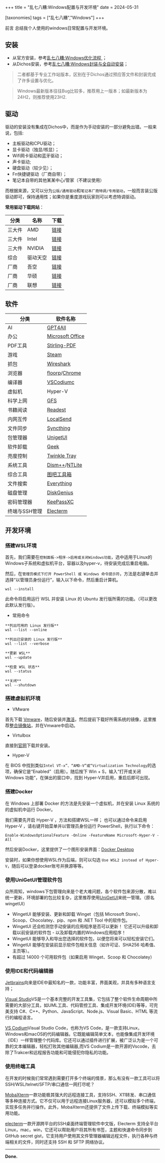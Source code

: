 +++
title = "乱七八糟:Windows配置与开发环境"
date = 2024-05-31

[taxonomies]
tags = ["乱七八糟","Windows"]
+++

前言 总结我个人使用的windows日常配置与开发环境。
<!-- more -->

## 安装

- 从官方安装，参考[乱七八糟:Windows优化流程 ](https://blog.dich.bid/windows-optimization/)；
- 从Dichos安装，参考[乱七八糟:Windows封装与全自动安装](https://blog.dich.bid/windows-iso/)；

> 二者都基于专业工作站版本，区别在于Dichos通过预应答文件和封装完成了许多设置与优化。

> Windows最新版本往往Bug比较多，推荐用上一版本；如最新版本为24H2，则推荐使用23H2.

## 驱动

驱动的安装没有集成在Dichos中，而是作为手动安装的一部分避免出错。一般来说，包括:

- 主板驱动和CPU驱动；
- 显卡驱动（独显/核显）；
- Wifi网卡驱动和蓝牙驱动；
- 声卡驱动;
- 硬盘驱动（较少见）；
- Fn快捷键驱动（厂商自带）；
- 笔记本自带的其他某某中心/管家（不建议使用）

而根据来源，又可以分为``公版/通用驱动``和``笔记本厂商特调/专用驱动``，一般而言装公版驱动即可，保持通用性；如果你是重度游戏玩家则可以考虑特调驱动。

**常用驱动下载网站**：

| 分类   | 名称     | 下载 |
|--------|----------|------|
| 三大件 | AMD      | [链接](https://www.amd.com/en/support/download/drivers.html) |
| 三大件 | Intel    | [链接](https://www.intel.cn/content/www/cn/zh/support/detect.html) |
| 三大件 | NVIDIA   | [链接](https://www.nvidia.cn/geforce/drivers/) |
| 综合   | 驱动天空 | [链接](https://www.drvsky.com/) |
| 厂商   | 吾空     | [链接](http://www.wooking.com.cn/drives) |
| 厂商   | 华硕     | [链接](https://www.asus.com.cn/support/download-center/) |
| 厂商   | 联想     | [链接](https://newsupport.lenovo.com.cn/driveDownloads_index.html) |


## 软件

| 分类             | 软件名称                  |
|------------------|---------------------------|
| AI               | [GPT4All](https://github.com/nomic-ai/gpt4all)                   |
| 办公             | [Microsoft Office](https://github.com/YerongAI/Office-Tool)          |
| PDF工具          | [Stirling-PDF](https://github.com/Stirling-Tools/Stirling-PDF)               |
| 游戏             | [Steam](https://store.steampowered.com/)                     |
| 抓包             | [Wireshark](https://www.wireshark.org/download.html)                 |
| 浏览器           | [floorp](https://github.com/Floorp-Projects/Floorp)/[Chrome](https://www.google.com/chrome/)          |
| 编译器           | [VSCodiumc](https://github.com/VSCodium/vscodium)                 |
| 虚拟机           | Hyper-V                   |
| 科学上网         | [GFS](https://github.com/GUI-for-Cores/GUI.for.SingBox)                       |
| 书籍阅读         | [Readest](https://github.com/readest/readest)                   |
| 内网互传         | [LocalSend](https://github.com/localsend/localsend)                 |
| 文件同步         | [Syncthing](https://github.com/syncthing/syncthing)                 |
| 包管理器         | [UnigetUI](https://github.com/marticliment/UniGetUI)                  |
| 软件卸载         | [Geek](https://geekuninstaller.com/download)                      |
| 亮度控制         | [Twinkle Tray](https://github.com/xanderfrangos/twinkle-tray)             |
| 系统工具         | [Dism++](https://github.com/Chuyu-Team/Dism-Multi-language)/[NTLite](https://www.ntlite.com/)          |
| 综合工具         | [图吧工具箱](https://www.tbtool.cn/)               |
| 文件搜索         | [Everything](https://www.voidtools.com/zh-cn/)                |
| 磁盘管理         | [DiskGenius](https://www.diskgenius.cn/)                |
| 密码管理器       | [KeePassXC](https://github.com/keepassxreboot/keepassxc)                 |
| 终端与SSH管理    | [Electerm](https://github.com/electerm/electerm)                  |



## 开发环境

### 搭建WSL环境

首先，我们需要在``控制面板->程序->启用或关闭Windows功能``，选中适用于Linux的Windows子系统和虚拟机平台，容器以及hyper-v，待安装完成后重启电脑。

然后，在``管理员模式下打开 PowerShell 或 Windows 命令提示符``，方法是右键单击并选择“以管理员身份运行”，输入以下命令，然后重启计算机。

```
wsl --install
```
此命令将启用运行 WSL 并安装 Linux 的 Ubuntu 发行版所需的功能。（可以更改此默认发行版）。

- 常用命令
```
**列出可用的 Linux 发行版**
wsl --list --online

**列出已安装的 Linux 发行版**
wsl --list --verbose

**更新 WSL**
wsl --update

**检查 WSL 状态**
wsl --status

**关闭**
wsl --shutdown
```

### 搭建虚拟机环境

- VMware

首先下载 [Vmware](https://www.423down.com/14542.html)，随后安装并[激活](https://www.ypojie.com/6066.html)，然后提前下载好所需系统的镜像，这里推荐[整合镜像站](https://help.mirrorz.org/)，并在Vmware中启动。

- Virtulbox

直接到[官网](https://www.virtualbox.org/wiki/Downloads)下载并安装。

- Hyper-V

在 BIOS 中找到类似``Intel VT-x”、“AMD-V”或“Virtualization Technology``的选项，确保它是“Enabled”（启用）。随后按下 Win + S，输入“打开或关闭 Windows 功能”，在弹出的窗口中，找到 Hyper-V并启用，重启后即可出现。

### 搭建Docker

在 Windows 上部署 Docker 的方法是先安装一个虚拟机，并在安装 Linux 系统的的虚拟机中运行 Docker。

我们需要先开启 Hyper-V ，方法和搭建WSL一样； 也可以通过命令来启用 Hyper-V ，请右键开始菜单并以管理员身份运行 PowerShell，执行以下命令：
```
Enable-WindowsOptionalFeature -Online -FeatureName Microsoft-Hyper-V -All
```
然后安装Docker，这里提供了一个图形安装界面：[Docker Desktop](https://docs.docker.com/desktop/install/windows-install/)  

安装时，如果你想使用WSL作为后端，则可以勾选 ``Use WSL2 instead of Hyper-V``，随后可以登录docker账号并换源等等。

### 使用UniGetUI管理软件包

众所周知，windows下包管理向来是个老大难问题，各个软件包来源分散，难以统一更新，环境部署的包比较复杂，这里推荐使用[UniGetUI](https://github.com/marticliment/UniGetUI)来统一管理。（原名wingetUI）

- WingetUI 能够安装、更新和卸载 Winget（包括 Microsoft Store）、Scoop、Chocolatey、pip、npm 和 .NET Tool 中的软件包。
- WingetUI 还会检测您手动安装的应用程序是否可以更新！
它还可以升级和卸载以前安装的软件包 - 以及卸载内置的Windows应用程序！
- WingetUI 能够导入和导出您选择的软件包，以便您将来可以轻松安装它们。
- WingetUI 能够在安装前显示软件包相关信息（如许可证、SHA256 哈希值、主页等）。
- 有超过 14000 个可用软件包（如果启用 Winget、Scoop 和 Chocolatey）

### 使用IDE和代码编辑器

[Jetbrains](https://www.jetbrains.com.cn/ides/#choose-your-ide)向来是IDE中最知名的一款，功能丰富，界面美观，并具有多种语言支持；

[Visual Studio](https://visualstudio.microsoft.com/zh-hans/)VS是一个基本完整的开发工具集，它包括了整个软件生命周期中所需要的大部分工具，如UML工具、代码管控工具、集成开发环境(IDE)等等，可完美支持 C#、C++、Python、JavaScript、Node.js、Visual Basic、HTML 等流行的编程语言。

[VS Codium](https://github.com/VSCodium/vscodium)Visual Studio Code，也称为VS Code，是一款支持Linux，Windows和macOS的代码编辑器。它既能编辑简单文本，也能像集成开发环境（IDE）一样管理整个代码库。它还可以通过插件进行扩展，被广泛认为是一个可靠的文本编辑器，轻松打败其他编辑器,而VS Codium是一款开源的Vscode，去除了Trakcer和远程报告功能和可能侵犯你隐私的功能。

### 使用终端工具

在开发的时候我们常常遇到需要打开多个终端的情景，那么有没有一款工具可以将SSH/WSL/telnet/SFTP/串口通信一网打尽呢？

[MobaXterm](https://mobaxterm.mobatek.net/download.html)一款功能极其强大的远程连接工具，支持SSH、X11转发、串口通信等多种连接方式。它不仅可以用于远程连接Linux服务器，还可以模拟多个终端，实现多任务并行操作。此外，MobaXterm还提供了文件上传下载、终端模拟等实用功能。

[electerm](https://github.com/electerm/electerm)一款开源跨平台的SSH桌面终端管理软件中文版，Electerm 支持全平台 Linux，mac，win，它还可以帮助用户将其所有书签，主题和快速命令同步到 GitHub secret gist，它支持用户使用其文件管理器编辑远程文件，执行各种与终端相关的文件，同时还支持 SSH 和 SFTP 网络协议。

---
**Done.**